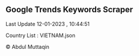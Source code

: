 

## Google Trends Keywords Scraper 
 
Last Update 12-01-2023 , 10:44:51

Country List :
VIETNAM.json



© Abdul Muttaqin 
